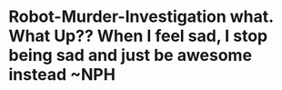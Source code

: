 Robot-Murder-Investigation
what.
What Up?? 
When I feel sad, I stop being sad and just be awesome instead ~NPH
==========================
